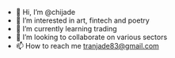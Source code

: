 - 👋 Hi, I’m @chijade
- 👀 I’m interested in art, fintech and poetry
- 🌱 I’m currently learning trading
- 💞️ I’m looking to collaborate on various sectors
- 📫 How to reach me tranjade83@gmail.com

<!---
chijade/chijade is a ✨ special ✨ repository because its `README.md` (this file) appears on your GitHub profile.
You can click the Preview link to take a look at your changes.
--->
